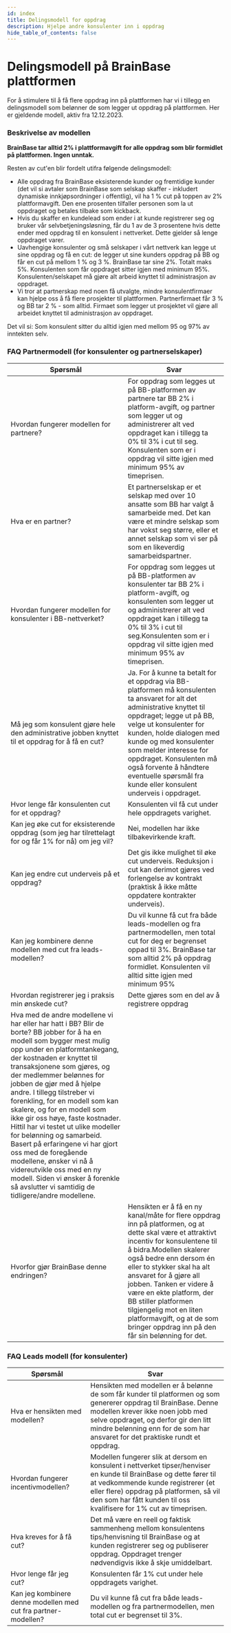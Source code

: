 ```yaml
---
id: index
title: Delingsmodell for oppdrag
description: Hjelpe andre konsulenter inn i oppdrag
hide_table_of_contents: false
---
```

# Delingsmodell på BrainBase plattformen
For å stimulere til å få flere oppdrag inn på plattformen har vi i tillegg en delingsmodell som belønner de som legger ut oppdrag på plattformen. Her er gjeldende modell, aktiv fra 12.12.2023. 

### Beskrivelse av modellen
**BrainBase tar alltid 2% i plattformavgift for alle oppdrag som blir formidlet på plattformen. Ingen unntak.**

Resten av cut'en blir fordelt utifra følgende delingsmodell:

* Alle oppdrag fra BrainBase eksisterende kunder og fremtidige kunder (det vil si avtaler som BrainBase som selskap skaffer - inkludert dynamiske innkjøpsordninger i offentlig), vil ha 1 % cut på toppen av 2% plattformavgift. Den ene prosenten tilfaller personen som la ut oppdraget og betales tilbake som kickback.
* Hvis du skaffer en kundelead som ender i at kunde registrerer seg og bruker vår selvbetjeningsløsning, får du 1 av de 3 prosentene hvis dette ender med oppdrag til en konsulent i nettverket. Dette gjelder så lenge oppdraget varer.
* Uavhengige konsulenter og små selskaper i vårt nettverk kan legge ut sine oppdrag og få en cut: de legger ut sine kunders oppdrag på BB og får en cut på mellom 1 % og 3 %. BrainBase tar sine 2%. Totalt maks 5%. Konsulenten som får oppdraget sitter igjen med minimum 95%. Konsulenten/selskapet må gjøre alt arbeid knyttet til administrasjon av oppdraget.
* Vi tror at partnerskap med noen få utvalgte, mindre konsulentfirmaer kan hjelpe oss å få flere prosjekter til plattformen. Partnerfirmaet får 3 % og BB tar 2 % - som alltid. Firmaet som legger ut prosjektet vil gjøre all arbeidet knyttet til administrasjon av oppdraget.

Det vil si: Som konsulent sitter du alltid igjen med mellom 95 og 97% av inntekten selv.

### FAQ Partnermodell (for konsulenter og partnerselskaper)

|Spørsmål|Svar|
|--------|----|
|Hvordan fungerer modellen for partnere?|For oppdrag som legges ut på BB-platformen av partnere tar BB 2% i platform-avgift, og partner som legger ut og administrerer alt ved oppdraget kan i tillegg ta 0% til 3% i cut til seg. Konsulenten som er i oppdrag vil sitte igjen med minimum 95% av timeprisen.|
|Hva er en partner?|Et partnerselskap er et selskap med over 10 ansatte som BB har valgt å samarbeide med. Det kan være et mindre selskap som har vokst seg større, eller et annet selskap som vi ser på som en likeverdig samarbeidspartner.|
|Hvordan fungerer modellen for konsulenter i BB-nettverket?|For oppdrag som legges ut på BB-platformen av konsulenter tar BB 2% i platform-avgift, og konsulenten som legger ut og administrerer alt ved oppdraget kan i tillegg ta 0% til 3% i cut til seg.Konsulenten som er i oppdrag vil sitte igjen med minimum 95% av timeprisen.|
|Må jeg som konsulent gjøre hele den administrative jobben knyttet til et oppdrag for å få en cut?| Ja. For å kunne ta betalt for et oppdrag via BB-platformen må konsulenten ta ansvaret for alt det administrative knyttet til oppdraget; legge ut på BB, velge ut konsulenter for kunden, holde dialogen med kunde og med konsulenter som melder interesse for oppdraget. Konsulenten må også forvente å håndtere eventuelle spørsmål fra kunde eller konsulent underveis i oppdraget.|
|Hvor lenge får konsulenten cut for et oppdrag?|Konsulenten vil få cut under hele oppdragets varighet.| 
|Kan jeg øke cut for eksisterende oppdrag (som jeg har tilrettelagt for og får 1% for nå) om jeg vil?|Nei, modellen har ikke tilbakevirkende kraft.|
|Kan jeg endre cut underveis på et oppdrag?|Det gis ikke mulighet til øke cut underveis. Reduksjon i cut kan derimot gjøres ved forlengelse av kontrakt (praktisk å ikke måtte oppdatere kontrakter underveis).|
|Kan jeg kombinere denne modellen med cut fra leads-modellen?|Du vil kunne få cut fra både leads-modellen og fra partnermodellen, men total cut for deg er begrenset oppad til 3%. BrainBase tar som alltid 2% på oppdrag formidlet. Konsulenten vil alltid sitte igjen med minimum 95%|
|Hvordan registrerer jeg i praksis min ønskede cut?| Dette gjøres som en del av å registrere oppdrag|
|Hva med de andre modellene vi har eller har hatt i BB? Blir de borte? BB jobber for å ha en modell som bygger mest mulig opp under en platformtankegang, der kostnaden er knyttet til transaksjonene som gjøres, og der medlemmer belønnes for jobben de gjør med å hjelpe andre. I tillegg tilstreber vi forenkling, for en modell som kan skalere, og for en modell som ikke gir oss høye, faste kostnader. Hittil har vi testet ut ulike modeller for belønning og samarbeid. Basert på erfaringene vi har gjort oss med de foregående modellene, ønsker vi nå å videreutvikle oss med en ny modell. Siden vi ønsker å forenkle så avslutter vi samtidig de tidligere/andre modellene.|
|Hvorfor gjør BrainBase denne endringen?|Hensikten er å få en ny kanal/måte for flere oppdrag inn på platformen, og at dette skal være et attraktivt incentiv for konsulentene til å bidra.Modellen skalerer også bedre enn dersom én eller to stykker skal ha alt ansvaret for å gjøre all jobben. Tanken er videre å være en ekte platform, der BB stiller platformen tilgjengelig mot en liten platformavgift, og at de som bringer oppdrag inn på den får sin belønning for det.|



### FAQ Leads modell (for konsulenter)

|Spørsmål|Svar|
|--------|----|
|Hva er hensikten med modellen?|Hensikten med modellen er å belønne de som får kunder til platformen og som genererer oppdrag til BrainBase. Denne modellen krever ikke noen jobb med selve oppdraget, og derfor gir den litt mindre belønning enn for de som har ansvaret for det praktiske rundt et oppdrag.|
|Hvordan fungerer incentivmodellen?|Modellen fungerer slik at dersom en konsulent i nettverket tipser/henviser en kunde til BrainBase og dette fører til at vedkommende kunde registrerer (et eller flere) oppdrag på platformen, så vil den som har fått kunden til oss kvalifisere for 1% cut av timeprisen.|
|Hva kreves for å få cut?|Det må være en reell og faktisk sammenheng mellom konsulentens tips/henvisning til BrainBase og at kunden registrerer seg og publiserer oppdrag. Oppdraget trenger nødvendigvis ikke å skje umiddelbart.|
|Hvor lenge får jeg cut?|Konsulenten får 1% cut under hele oppdragets varighet.|
|Kan jeg kombinere denne modellen med cut fra partner-modellen?| Du vil kunne få cut fra både leads-modellen og fra partnermodellen, men total cut er begrenset til 3%.|

